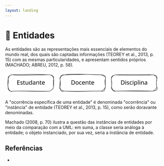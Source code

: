 ```yaml
---
layout: landing
---
```


# 👤 Entidades

As entidades são as representações mais essenciais de elementos do mundo real, dos quais são captadas informações (TEOREY et al., 2013, p. 15) com as mesmas particularidades, e apresentam sentidos próprios (MACHADO; ABREU, 2012, p. 58).&#x20;

<img src="../../.gitbook/assets/file.excalidraw (9).svg" alt="" class="gitbook-drawing">

A "ocorrência específica de uma entidade" é denominada "ocorrência" ou "instância" de entidade (TEOREY et al., 2013, p. 15), como serão doravante denominadas.&#x20;

Machado (2008, p. 70) ilustra a questão das instâncias de entidades por meio da comparação com a UML: em suma, a classe seria análoga à entidade; o objeto instanciado, por sua vez, seria a instância de entidade.

## Referências

*
